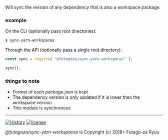 Will sync the version of any dependency that is also a workspace package.

### example

On the CLI (optionally pass root directories):

```sh
$ sync-yarn-workspaces
```

Through the API (optionally pass a single root directory):

```js
const sync = require( "@futagoza/sync-yarn-workspaces" );

sync();
```

### things to note

* Format of each _package.json_ is kept
* The dependency version is only updated if it is lower then the workspace version
* This module is synchronous

-----

[![History](https://img.shields.io/badge/github.com/futagoza/cm-changelog-yellow.svg)](https://github.com/futagoza/cm/blob/master/CHANGELOG.md)
[![license](https://img.shields.io/badge/license-mit-blue.svg)](https://opensource.org/licenses/MIT)

_@futagoza/sync-yarn-workspaces_ is Copyright (c) 2018+ Futago-za Ryuu
